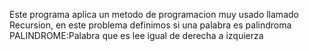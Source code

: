 Este programa aplica un metodo de programacion muy usado llamado Recursion, en este problema definimos si una palabra es palindroma
PALINDROME:Palabra que es lee igual de derecha a izquierza 
